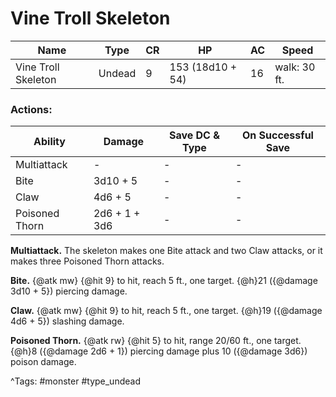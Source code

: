 # Vine Troll Skeleton

| Name | Type | CR | HP | AC | Speed |
|------|------|----|----|----|-------|
| Vine Troll Skeleton | Undead | 9 | 153 (18d10 + 54) | 16 | walk: 30 ft. |

### Actions:

| Ability | Damage | Save DC & Type | On Successful Save |
|---------|--------|----------------|--------------------|
| Multiattack | - | - | - |
| Bite | 3d10 + 5 | - | - |
| Claw | 4d6 + 5 | - | - |
| Poisoned Thorn | 2d6 + 1 + 3d6 | - | - |


**Multiattack.** The skeleton makes one Bite attack and two Claw attacks, or it makes three Poisoned Thorn attacks.

**Bite.** {@atk mw} {@hit 9} to hit, reach 5 ft., one target. {@h}21 ({@damage 3d10 + 5}) piercing damage.

**Claw.** {@atk mw} {@hit 9} to hit, reach 5 ft., one target. {@h}19 ({@damage 4d6 + 5}) slashing damage.

**Poisoned Thorn.** {@atk rw} {@hit 5} to hit, range 20/60 ft., one target. {@h}8 ({@damage 2d6 + 1}) piercing damage plus 10 ({@damage 3d6}) poison damage.

^Tags: #monster #type_undead